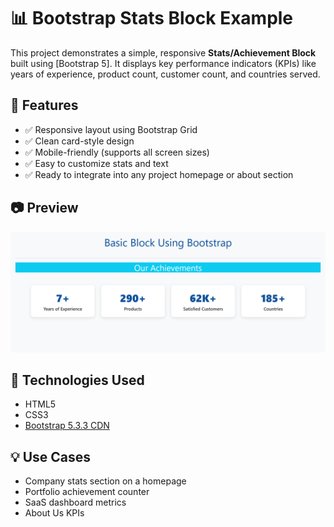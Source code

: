# 📊 Bootstrap Stats Block Example

This project demonstrates a simple, responsive **Stats/Achievement Block** built using [Bootstrap 5]. It displays key performance indicators (KPIs) like years of experience, product count, customer count, and countries served.


## 🚀 Features

- ✅ Responsive layout using Bootstrap Grid
- ✅ Clean card-style design
- ✅ Mobile-friendly (supports all screen sizes)
- ✅ Easy to customize stats and text
- ✅ Ready to integrate into any project homepage or about section

## 📷 Preview

![Preview Image](preview.png) 

## 🔧 Technologies Used

- HTML5
- CSS3
- [Bootstrap 5.3.3 CDN](https://cdn.jsdelivr.net/npm/bootstrap@5.3.3/dist/css/bootstrap.min.css)

## 💡 Use Cases

- Company stats section on a homepage
- Portfolio achievement counter
- SaaS dashboard metrics
- About Us KPIs

```


